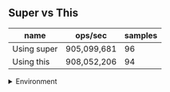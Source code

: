 ## Super vs This

|name|ops/sec|samples|
|-|-|-|
|Using super|905,099,681|96|
|Using this|908,052,206|94|


<details>
<summary>Environment</summary>

* __Machine:__ linux x64 | 4 vCPUs | 15.2GB Mem
* __Run:__ Sat May 04 2024 02:00:24 GMT+0000 (Coordinated Universal Time)
</details>

<!--
{"environment":{"platform":"linux","arch":"x64","cpus":4,"totalMemory":15.245216369628906},"benchmarks":[{"name":"Using super","opsSec":905099680.9507413,"samples":7},{"name":"Using this","opsSec":908052205.5487227,"samples":7}]}-->
